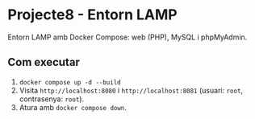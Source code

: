 # Projecte8 - Entorn LAMP

Entorn LAMP amb Docker Compose: web (PHP), MySQL i phpMyAdmin.

## Com executar
1. `docker compose up -d --build`
2. Visita `http://localhost:8080` i `http://localhost:8081` (usuari: `root`, contrasenya: `root`).
3. Atura amb `docker compose down`.

